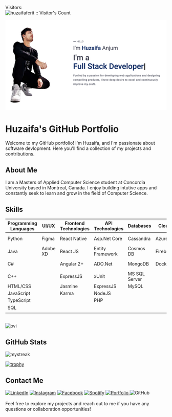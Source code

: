 Visitors:
<br>
<img src="https://profile-counter.glitch.me/{huzaifafcrit}/count.svg" alt="huzaifafcrit :: Visitor's Count" />

<img src="./imgs/banner.png" alt="huzaifa" />

# Huzaifa's GitHub Portfolio

Welcome to my GitHub portfolio! I'm Huzaifa, and I'm passionate about software devlopment. Here you'll find a collection of my projects and contributions.

## About Me

I am a Masters of Applied Computer Science student at Concordia University based in Montreal, Canada. I enjoy building intutive apps and constantly seek to learn and grow in the field of Computer Science. 


## Skills

| Programming Languages | UI/UX         | Frontend Technologies | API Technologies | Databases          | Cloud     | CI/CD           | Tools        | User Engagement           |
|-----------------------|---------------|-----------------------|-------------------|---------------------|-----------|-----------------|--------------|---------------------------|
| Python                | Figma         | React Native               | Asp.Net Core      | Cassandra           | Azure     | Azure DevOps    | Postman      | Google Tag Manager        |
| Java                  | Adobe XD      | React JS            | Entity Framework  | Cosmos DB           | Firebase  |                 | Git          | Google Analytics          |
| C#                    |               | Angular 2+             | ADO.Net           | MongoDB             |   Docker        |                 | Jira         | Microsoft Clarity         |
| C++                   |               | ExpressJS               | xUnit             | MS SQL Server       |           |                 | Jupyter      |                           |
| HTML/CSS              |  | Jasmine                 | ExpressJS         | MySQL               |           |                 | LaTeX        |                           |
| JavaScript            |               | Karma          | NodeJS            |                     |           |                 |              |                           |
| TypeScript            |               |                       | PHP               |                     |           |                 |              |                           |
| SQL                   |               |                       |                   |                     |           |                 |              |                           |
|                       |               |                       |                   |                     |     |                 |              |                           |

<br>

<img src="https://github-readme-stats.vercel.app/api/top-langs?username=huzaifafcrit&show_icons=true&locale=en&layout=compact&theme=chartreuse-dark" alt="ovi" />

## GitHub Stats

<img src="https://github-readme-streak-stats.herokuapp.com/?user=huzaifafcrit&theme=tokyonight" alt="mystreak"/>

<br>

[![trophy](https://github-profile-trophy.vercel.app/?username=huzaifafcrit)](https://github.com/huzaifafcrit)

## Contact Me

<a href="https://www.linkedin.com/in/huzaifa-anjum/" target="_blank"><img src="https://img.shields.io/badge/LinkedIn-%230077B5.svg?&style=flat-square&logo=linkedin&logoColor=white" alt="LinkedIn"></a>
<a href="https://www.instagram.com/_huzaifaanjum_/" target="_blank"><img src="https://img.shields.io/badge/Instagram-%23E4405F.svg?&style=flat-square&logo=instagram&logoColor=white" alt="Instagram"></a>
<a href="https://www.facebook.com/huzaifa.rock.75/" target="_blank"><img src="https://img.shields.io/badge/Facebook-%231877F2.svg?&style=flat-square&logo=facebook&logoColor=white" alt="Facebook"></a>
<a href="https://open.spotify.com/user/hfyhrwd4gyaut1lpozi6gwys4?si=AwsN2S3uTEeHWGsMDArZug&nd=1&dlsi=0c526c4984014cfb" target="_blank"><img src="https://img.shields.io/badge/Spotify-%231ED760.svg?&style=flat-square&logo=spotify&logoColor=white" alt="Spotify"></a>
<a href="https://huzaifaanjumportfolio.web.app/" target="_blank">
    <img src="https://img.shields.io/badge/Portfolio-%230A0A0A.svg?&style=flat-square&logo=web&logoColor=white" alt="Portfolio">
</a>
<img alt="GitHub" src="https://img.shields.io/badge/dynamic/json?logo=github&label=GitHub+Followers&labelColor=282c34&color=181717&query=%24.data.totalSubs&url=https%3A%2F%2Fapi.spencerwoo.com%2Fsubstats%2F%3Fsource%3Dgithub%26queryKey%3Dhuzaifafcrit&longCache=true"/>
<br>
<br>
Feel free to explore my projects and reach out to me if you have any questions or collaboration opportunities!
